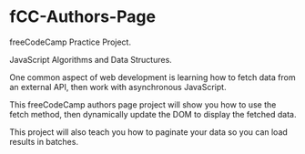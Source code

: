 # fCC-Authors-Page


freeCodeCamp Practice Project.



JavaScript Algorithms and Data Structures.



One common aspect of web development is learning how to fetch data from an external API, then work with asynchronous JavaScript.

This freeCodeCamp authors page project will show you how to use the fetch method, then dynamically update the DOM to display the fetched data.

This project will also teach you how to paginate your data so you can load results in batches.
